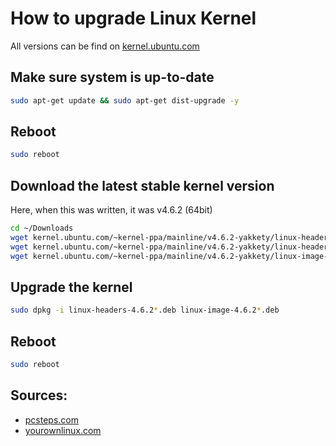 # How to upgrade Linux Kernel

All versions can be find on [kernel.ubuntu.com](http://kernel.ubuntu.com/~kernel-ppa/mainline/)

## Make sure system is up-to-date

``` bash
sudo apt-get update && sudo apt-get dist-upgrade -y
```

## Reboot

``` bash
sudo reboot
```

## Download the latest stable kernel version

Here, when this was written, it was v4.6.2 (64bit)
``` bash
cd ~/Downloads
wget kernel.ubuntu.com/~kernel-ppa/mainline/v4.6.2-yakkety/linux-headers-4.6.2-040602_4.6.2-040602.201606100516_all.deb
wget kernel.ubuntu.com/~kernel-ppa/mainline/v4.6.2-yakkety/linux-headers-4.6.2-040602-generic_4.6.2-040602.201606100516_amd64.deb
wget kernel.ubuntu.com/~kernel-ppa/mainline/v4.6.2-yakkety/linux-image-4.6.2-040602-generic_4.6.2-040602.201606100516_amd64.deb
```

## Upgrade the kernel

``` bash
sudo dpkg -i linux-headers-4.6.2*.deb linux-image-4.6.2*.deb
```

## Reboot

``` bash
sudo reboot
```

## Sources:

- [pcsteps.com](https://www.pcsteps.com/858-kernel-upgrade-linux-mint-ubuntu/)
- [yourownlinux.com](http://www.yourownlinux.com/2016/06/how-to-install-linux-kernel-4-6-2-in-linux.html)